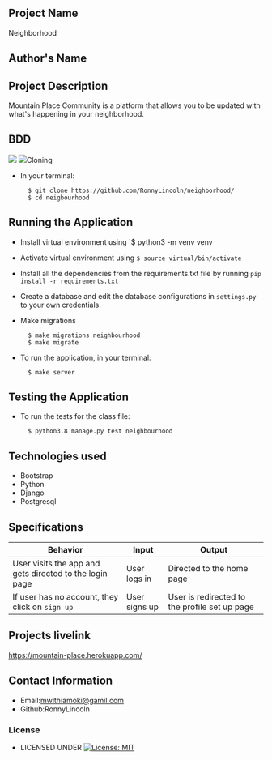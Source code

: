 ## Project Name
Neighborhood
## Author's Name

##  Project Description
Mountain Place Community is a platform that allows you to be updated with what's happening in your neighborhood.
## BDD

<img src="rome1.png">
<img src="rome2.png



### Cloning
* In your terminal:
        
        $ git clone https://github.com/RonnyLincoln/neighborhood/
        $ cd neigbourhood

## Running the Application
* Install virtual environment using `$ python3 -m venv venv
* Activate virtual environment using `$ source virtual/bin/activate`
* Install all the dependencies from the requirements.txt file by running `pip install -r requirements.txt`
* Create a database and edit the database configurations in `settings.py` to your own credentials.
* Make migrations

        $ make migrations neighbourhood
        $ make migrate 

* To run the application, in your terminal:

        $ make server
        
## Testing the Application
* To run the tests for the class file:

        $ python3.8 manage.py test neighbourhood

## Technologies used

- Bootstrap
- Python 
- Django
- Postgresql

## Specifications
| Behavior            | Input                         | Output                        | 
| ------------------- | ----------------------------- | ----------------------------- |
| User visits the app and gets directed to the login page  | User logs in | Directed to the home page | 
If user has no account, they click on `sign up` | User signs up | User is redirected to the profile set up page |

## Projects livelink

https://mountain-place.herokuapp.com/


## Contact Information

- Email:mwithiamoki@gamil.com
- Github:RonnyLincoln

### License

* LICENSED UNDER  [![License: MIT](https://github.com/RonnyLincoln/neighborhood/blob/master/LICENSE)](license/MIT)
